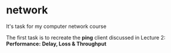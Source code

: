 # network
It's task for my computer network course

The first task is to recreate the **ping** client discussed in Lecture 2: **Performance:** **Delay, Loss & Throughput**

